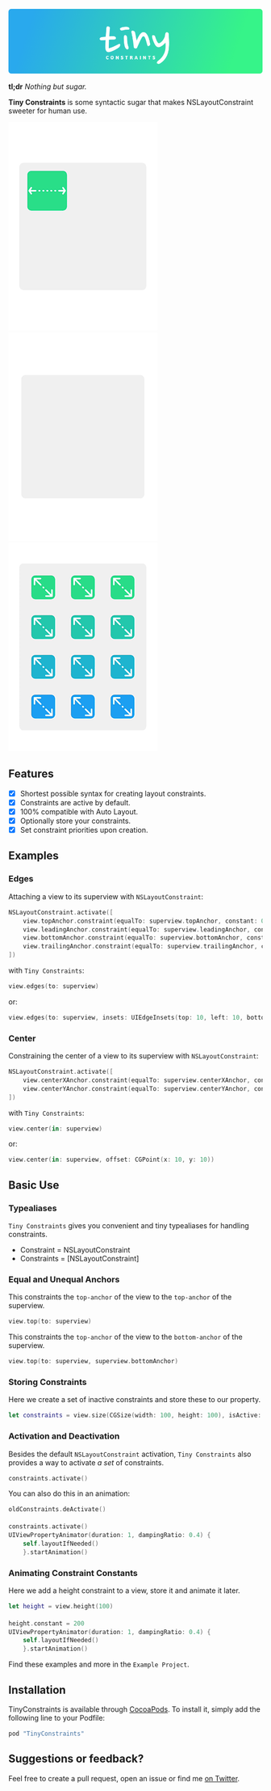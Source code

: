 <p align="center">
    <img src="Art/logo.png" width="890" alt="Tiny Constraints"/>
</p>

**tl;dr** *Nothing but sugar.*

**Tiny Constraints** is some syntactic sugar that makes NSLayoutConstraint sweeter for human use.

![](Art/gifs/tc_03.gif)![](Art/gifs/tc_02.gif)![](Art/gifs/tc_01.gif)

## Features

- [X] Shortest possible syntax for creating layout constraints.
- [X] Constraints are active by default.
- [X] 100% compatible with Auto Layout.
- [X] Optionally store your constraints.
- [X] Set constraint priorities upon creation.

## Examples
### Edges
Attaching a view to its superview with `NSLayoutConstraint`:
```swift
NSLayoutConstraint.activate([
    view.topAnchor.constraint(equalTo: superview.topAnchor, constant: 0),
    view.leadingAnchor.constraint(equalTo: superview.leadingAnchor, constant: 0),
    view.bottomAnchor.constraint(equalTo: superview.bottomAnchor, constant: 0),
    view.trailingAnchor.constraint(equalTo: superview.trailingAnchor, constant: 0)
])
```

with `Tiny Constraints`:
```swift
view.edges(to: superview)
```

or:
```swift
view.edges(to: superview, insets: UIEdgeInsets(top: 10, left: 10, bottom: 0, right: 0))
```
### Center
Constraining the center of a view to its superview with `NSLayoutConstraint`:
```swift
NSLayoutConstraint.activate([
	view.centerXAnchor.constraint(equalTo: superview.centerXAnchor, constant: 0)
	view.centerYAnchor.constraint(equalTo: superview.centerYAnchor, constant: 0)
])
```

with `Tiny Constraints`:
```swift
view.center(in: superview)
```

or:
```swift
view.center(in: superview, offset: CGPoint(x: 10, y: 10))
```

## Basic Use
### Typealiases

`Tiny Constraints` gives you convenient and tiny typealiases for handling constraints.

- Constraint = NSLayoutConstraint
- Constraints = [NSLayoutConstraint]

### Equal and Unequal Anchors
This constraints the `top-anchor` of the view to the `top-anchor` of the superview.
```swift
view.top(to: superview)
```

This constraints the `top-anchor` of the view to the `bottom-anchor` of the superview.
```swift
view.top(to: superview, superview.bottomAnchor)
```

### Storing Constraints
Here we create a set of inactive constraints and store these to our property.
```swift
let constraints = view.size(CGSize(width: 100, height: 100), isActive: false)
```

### Activation and Deactivation
Besides the default `NSLayoutConstraint` activation, `Tiny Constraints` also provides a way to activate *a set* of constraints.
```swift
constraints.activate()
```

You can also do this in an animation:
```swift
oldConstraints.deActivate()

constraints.activate()
UIViewPropertyAnimator(duration: 1, dampingRatio: 0.4) {
    self.layoutIfNeeded()
    }.startAnimation()
```

### Animating Constraint Constants
Here we add a height constraint to a view, store it and animate it later.
```swift
let height = view.height(100)

height.constant = 200
UIViewPropertyAnimator(duration: 1, dampingRatio: 0.4) {
    self.layoutIfNeeded()
    }.startAnimation()
```

Find these examples and more in the `Example Project`.

## Installation

TinyConstraints is available through [CocoaPods](http://cocoapods.org). To install
it, simply add the following line to your Podfile:

```ruby
pod "TinyConstraints"
```

## Suggestions or feedback?

Feel free to create a pull request, open an issue or find me [on Twitter](https://twitter.com/roberthein).
